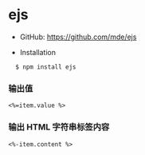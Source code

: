 # ejs

* GitHub: https://github.com/mde/ejs

* Installation
```
  $ npm install ejs
```

### 输出值
```
<%=item.value %>
```

### 输出 HTML 字符串标签内容

```
<%-item.content %>
```
